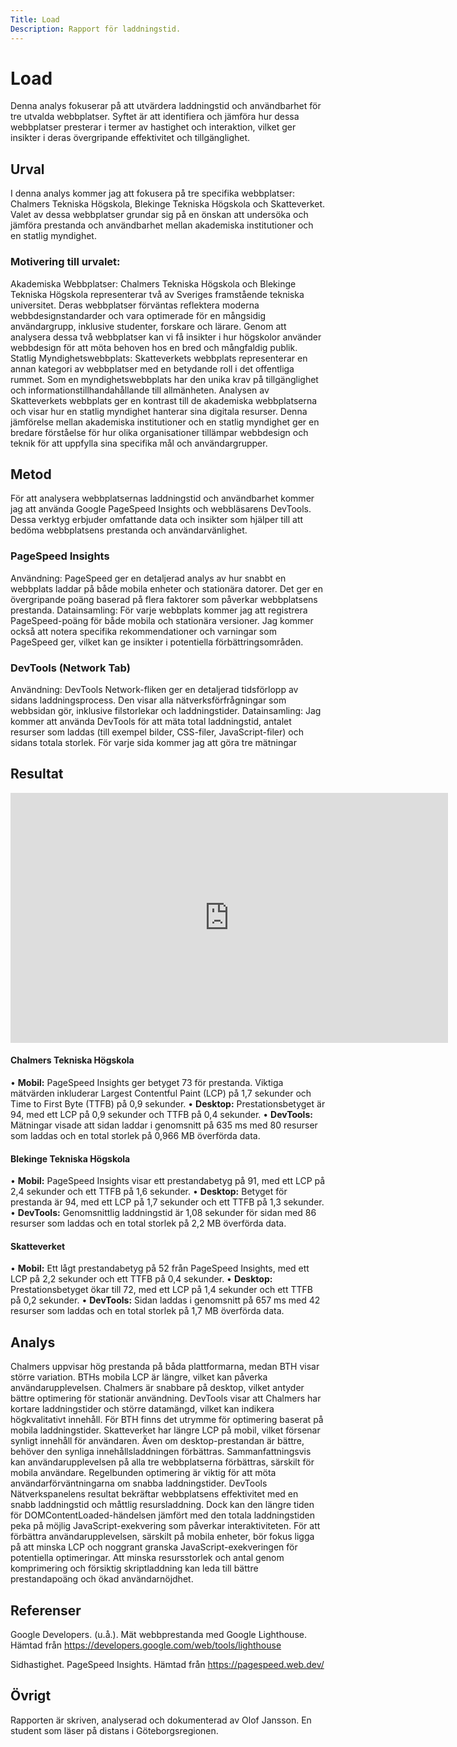 ```yaml
---
Title: Load
Description: Rapport för laddningstid.
---
```

Load
=======================

Denna analys fokuserar på att utvärdera laddningstid och användbarhet för tre utvalda webbplatser. Syftet är att identifiera och jämföra hur dessa webbplatser presterar i termer av hastighet och interaktion, vilket ger insikter i deras övergripande effektivitet och tillgänglighet.

Urval
-----------------------

I denna analys kommer jag att fokusera på tre specifika webbplatser: Chalmers Tekniska Högskola, Blekinge Tekniska Högskola och Skatteverket. Valet av dessa webbplatser grundar sig på en önskan att undersöka och jämföra prestanda och användbarhet mellan akademiska institutioner och en statlig myndighet.
### Motivering till urvalet:
Akademiska Webbplatser: Chalmers Tekniska Högskola och Blekinge Tekniska Högskola representerar två av Sveriges framstående tekniska universitet. Deras webbplatser förväntas reflektera moderna webbdesignstandarder och vara optimerade för en mångsidig användargrupp, inklusive studenter, forskare och lärare. Genom att analysera dessa två webbplatser kan vi få insikter i hur högskolor använder webbdesign för att möta behoven hos en bred och mångfaldig publik.
Statlig Myndighetswebbplats: Skatteverkets webbplats representerar en annan kategori av webbplatser med en betydande roll i det offentliga rummet. Som en myndighetswebbplats har den unika krav på tillgänglighet och informationstillhandahållande till allmänheten. Analysen av Skatteverkets webbplats ger en kontrast till de akademiska webbplatserna och visar hur en statlig myndighet hanterar sina digitala resurser.
Denna jämförelse mellan akademiska institutioner och en statlig myndighet ger en bredare förståelse för hur olika organisationer tillämpar webbdesign och teknik för att uppfylla sina specifika mål och användargrupper.


Metod
-----------------------

För att analysera webbplatsernas laddningstid och användbarhet kommer jag att använda Google PageSpeed Insights och webbläsarens DevTools. Dessa verktyg erbjuder omfattande data och insikter som hjälper till att bedöma webbplatsens prestanda och användarvänlighet.
### PageSpeed Insights
Användning: PageSpeed ger en detaljerad analys av hur snabbt en webbplats laddar på både mobila enheter och stationära datorer. Det ger en övergripande poäng baserad på flera faktorer som påverkar webbplatsens prestanda.
Datainsamling: För varje webbplats kommer jag att registrera PageSpeed-poäng för både mobila och stationära versioner. Jag kommer också att notera specifika rekommendationer och varningar som PageSpeed ger, vilket kan ge insikter i potentiella förbättringsområden.
### DevTools (Network Tab)
Användning: DevTools Network-fliken ger en detaljerad tidsförlopp av sidans laddningsprocess. Den visar alla nätverksförfrågningar som webbsidan gör, inklusive filstorlekar och laddningstider.
Datainsamling: Jag kommer att använda DevTools för att mäta total laddningstid, antalet resurser som laddas (till exempel bilder, CSS-filer, JavaScript-filer) och sidans totala storlek. För varje sida kommer jag att göra tre mätningar

Resultat
-----------------------


<div class="embed-container">
  <iframe width="700" height="400" src="https://docs.google.com/spreadsheets/d/e/2PACX-1vQv05aYqi2AwFz8-iwUuskk8EfDGk-dIY2xtLwQ0ESDB91TaYYzEQClTvIzqH7hVvHYT96y5WLY6sEH/pubhtml" title="Web result" frameborder="0" allowfullscreen></iframe>
</div>


#### Chalmers Tekniska Högskola
 •	<strong>Mobil:</strong> PageSpeed Insights ger betyget 73 för prestanda. Viktiga mätvärden inkluderar Largest Contentful Paint (LCP) på 1,7 sekunder och Time to First Byte (TTFB) på 0,9 sekunder.
•	<strong>Desktop:</strong> Prestationsbetyget är 94, med ett LCP på 0,9 sekunder och TTFB på 0,4 sekunder.
•	<strong>DevTools:</strong> Mätningar visade att sidan laddar i genomsnitt på 635 ms med 80 resurser som laddas och en total storlek på 0,966 MB överförda data.
#### Blekinge Tekniska Högskola
•   <strong>Mobil:</strong> PageSpeed Insights visar ett prestandabetyg på 91, med ett LCP på 2,4 sekunder och ett TTFB på 1,6 sekunder.
•   <strong>Desktop:</strong> Betyget för prestanda är 94, med ett LCP på 1,7 sekunder och ett TTFB på 1,3 sekunder.
•   <strong>DevTools:</strong> Genomsnittlig laddningstid är 1,08 sekunder för sidan med 86 resurser som laddas och en total storlek på 2,2 MB överförda data.
#### Skatteverket
•   <strong>Mobil:</strong> Ett lågt prestandabetyg på 52 från PageSpeed Insights, med ett LCP på 2,2 sekunder och ett TTFB på 0,4 sekunder.
•   <strong>Desktop:</strong> Prestationsbetyget ökar till 72, med ett LCP på 1,4 sekunder och ett TTFB på 0,2 sekunder.
•   <strong>DevTools:</strong> Sidan laddas i genomsnitt på 657 ms med 42 resurser som laddas och en total storlek på 1,7 MB överförda data.

Analys
-----------------------

Chalmers uppvisar hög prestanda på båda plattformarna, medan BTH visar större variation. BTHs mobila LCP är längre, vilket kan påverka användarupplevelsen. Chalmers är snabbare på desktop, vilket antyder bättre optimering för stationär användning.
DevTools visar att Chalmers har kortare laddningstider och större datamängd, vilket kan indikera högkvalitativt innehåll. För BTH finns det utrymme för optimering baserat på mobila laddningstider.
Skatteverket har längre LCP på mobil, vilket försenar synligt innehåll för användaren. Även om desktop-prestandan är bättre, behöver den synliga innehållsladdningen förbättras.
Sammanfattningsvis kan användarupplevelsen på alla tre webbplatserna förbättras, särskilt för mobila användare. Regelbunden optimering är viktig för att möta användarförväntningarna om snabba laddningstider.
DevTools Nätverkspanelens resultat bekräftar webbplatsens effektivitet med en snabb laddningstid och måttlig resursladdning. Dock kan den längre tiden för DOMContentLoaded-händelsen jämfört med den totala laddningstiden peka på möjlig JavaScript-exekvering som påverkar interaktiviteten.
För att förbättra användarupplevelsen, särskilt på mobila enheter, bör fokus ligga på att minska LCP och noggrant granska JavaScript-exekveringen för potentiella optimeringar. Att minska resursstorlek och antal genom komprimering och försiktig skriptladdning kan leda till bättre prestandapoäng och ökad användarnöjdhet.

Referenser
-----------------------

Google Developers. (u.å.). Mät webbprestanda med Google Lighthouse. Hämtad från https://developers.google.com/web/tools/lighthouse

Sidhastighet. PageSpeed Insights. Hämtad från https://pagespeed.web.dev/

Övrigt
-----------------------

Rapporten är skriven, analyserad och dokumenterad av Olof Jansson. En student som läser på distans i Göteborgsregionen.